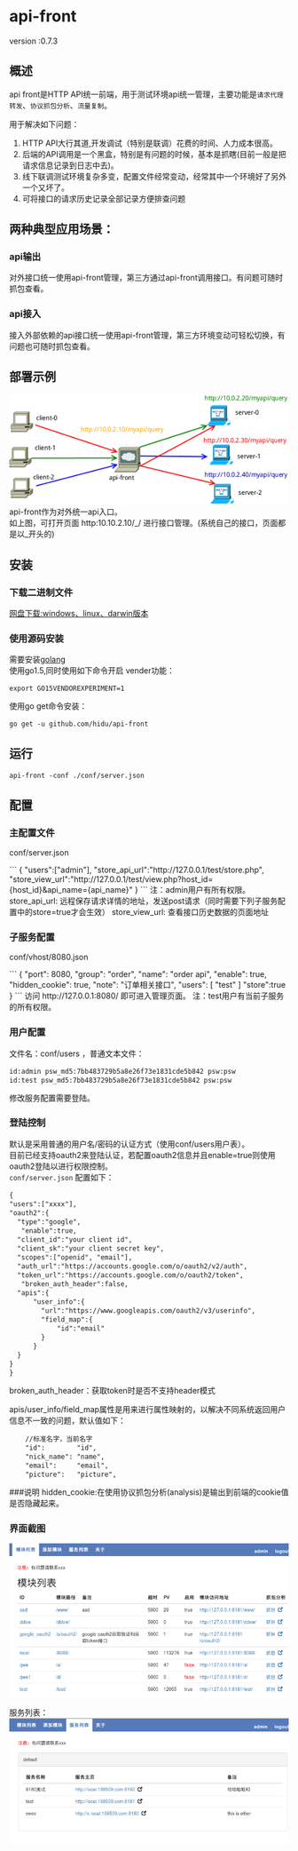# api-front

version :0.7.3

## 概述
api front是HTTP API统一前端，用于测试环境api统一管理，主要功能是`请求代理转发`、`协议抓包分析`、`流量复制`。 

用于解决如下问题：

1. HTTP API大行其道,开发调试（特别是联调）花费的时间、人力成本很高。
2. 后端的API调用是一个黑盒，特别是有问题的时候，基本是抓瞎(目前一般是把请求信息记录到日志中去)。
3. 线下联调测试环境复杂多变，配置文件经常变动，经常其中一个环境好了另外一个又坏了。
4. 可将接口的请求历史记录全部记录方便排查问题  
     
## 两种典型应用场景：

### api输出
对外接口统一使用api-front管理，第三方通过api-front调用接口。有问题可随时抓包查看。  

### api接入  
接入外部依赖的api接口统一使用api-front管理，第三方环境变动可轻松切换，有问题也可随时抓包查看。


## 部署示例
![dispatch](res/img/dispatch.png)  
api-front作为对外统一api入口。  
如上图，可打开页面  http:10.10.2.10/_/ 进行接口管理。(系统自己的接口，页面都是以_开头的)  

## 安装

### 下载二进制文件 
[网盘下载:windows、linux、darwin版本](http://pan.baidu.com/s/1jH1sX8M)


### 使用源码安装
需要安装[golang](https://golang.org/dl/  "下载安装")  
使用go1.5,同时使用如下命令开启 vender功能：
```
export GO15VENDOREXPERIMENT=1
```

使用go get命令安装：  
```
go get -u github.com/hidu/api-front
```

## 运行
```
api-front -conf ./conf/server.json
```


## 配置

### 主配置文件
<p>conf/server.json</p>
```
{
  "users":["admin"],
  "store_api_url":"http://127.0.0.1/test/store.php",
  "store_view_url":"http://127.0.0.1/test/view.php?host_id={host_id}&api_name={api_name}"
}
```
注：admin用户有所有权限。  
store_api_url: 远程保存请求详情的地址，发送post请求（同时需要下列子服务配置中的store=true才会生效）  
store_view_url: 查看接口历史数据的页面地址  


### 子服务配置
<p>conf/vhost/8080.json</p>
```
{
    "port": 8080,
    "group": "order",
    "name": "order api",
    "enable": true,
    "hidden_cookie": true,
    "note": "订单相关接口",
    "users": [
        "test"
    ]
    "store":true
}
```
访问 http://127.0.0.1:8080/ 即可进入管理页面。  
注：test用户有当前子服务的所有权限。


### 用户配置
文件名：conf/users  ，普通文本文件：  
```
id:admin psw_md5:7bb483729b5a8e26f73e1831cde5b842 psw:psw
id:test psw_md5:7bb483729b5a8e26f73e1831cde5b842 psw:psw
```
修改服务配置需要登陆。

### 登陆控制
默认是采用普通的用户名/密码的认证方式（使用conf/users用户表）。  
目前已经支持oauth2来登陆认证，若配置oauth2信息并且enable=true则使用oauth2登陆以进行权限控制。  
`conf/server.json` 配置如下：  
```
{
"users":["xxxx"],
"oauth2":{
  "type":"google",
   "enable":true,
  "client_id":"your client id",
  "client_sk":"your client secret key",
  "scopes":["openid", "email"],
  "auth_url":"https://accounts.google.com/o/oauth2/v2/auth",
  "token_url":"https://accounts.google.com/o/oauth2/token",
   "broken_auth_header":false,
  "apis":{
      "user_info":{
        "url":"https://www.googleapis.com/oauth2/v3/userinfo",
        "field_map":{
            "id":"email"
        }
      }
  }
}
}

```
broken_auth_header：获取token时是否不支持header模式  

apis/user_info/field_map属性是用来进行属性映射的，以解决不同系统返回用户信息不一致的问题，默认值如下：
```
    //标准名字，当前名字
    "id":        "id",
    "nick_name": "name",
    "email":     "email",
    "picture":   "picture",
```

###说明
hidden_cookie:在使用协议抓包分析(analysis)是输出到前端的cookie值是否隐藏起来。  

### 界面截图

![dispatch](doc/index.png)  

服务列表：
![dispatch](doc/vhost_list.png)  

